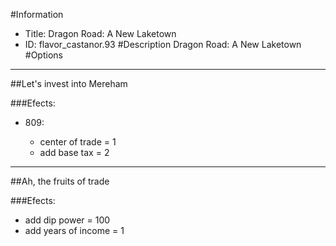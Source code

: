#Information
 - Title: Dragon Road: A New Laketown
 - ID: flavor_castanor.93
#Description
Dragon Road: A New Laketown
#Options

___
##Let's invest into Mereham

###Efects:<ul><li>809:</li><ul><li>center of trade = 1</li><li>add base tax = 2</li></ul></ul>

___
##Ah, the fruits of trade

###Efects:<ul><li>add dip power = 100</li><li>add years of income = 1</li></ul>
